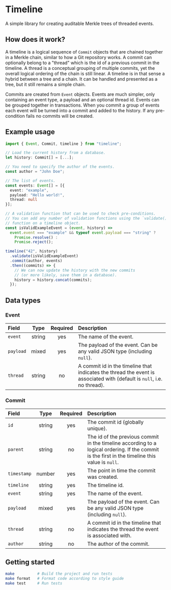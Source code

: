# Timeline

A simple library for creating auditable Merkle trees of threaded events.

## How does it work?

A timeline is a logical sequence of `Commit` objects that are chained together in a Merkle chain, similar to how a Git repository works. A commit can optionally belong to a "thread" which is the id of a previous commit in the timeline. A thread is a conceptual grouping of multiple commits, yet the overall logical ordering of the chain is still linear. A timeline is in that sense a hybrid between a tree and a chain. It can be handled and presented as a tree, but it still remains a simple chain.

Commits are created from `Event` objects. Events are much simpler, only containing an event type, a payload and an optional thread id. Events can be grouped together in transactions. When you commit a group of events each event will be turned into a commit and added to the history. If any pre-condition fails no commits will be created.

## Example usage

```typescript
import { Event, Commit, timeline } from "timeline";

// Load the current history from a database.
let history: Commit[] = [...];

// You need to specify the author of the events.
const author = "John Doe";

// The list of events.
const events: Event[] = [{
  event: "example",
  payload: "Hello world!",
  thread: null
}];

// A validation function that can be used to check pre-conditions.
// You can add any number of validation functions using the `validate()`
// function on a timeline object.
const isValidExampleEvent = (event, history) =>
  event.event === "example" && typeof event.payload === "string" ?
    Promise.resolve() :
    Promise.reject();

timeline("42", history)
  .validate(isValidExampleEvent)
  .commit(author, events)
  .then((commits) => {
    // We can now update the history with the new commits
    // (or more likely, save them in a database).
    history = history.concat(commits);
  });
```

## Data types

### Event

| Field     |  Type  | Required | Description                                                                                                             |
| :-------- | :----: | :------: | :---------------------------------------------------------------------------------------------------------------------- |
| `event`   | string |   yes    | The name of the event.                                                                                                  |
| `payload` | mixed  |   yes    | The payload of the event. Can be any valid JSON type (including `null`).                                                |
| `thread`  | string |    no    | A commit id in the timeline that indicates the thread the event is associated with (default is `null`, i.e. no thread). |

### Commit

| Field       |  Type  | Required | Description                                                                                                                                     |
| :---------- | :----: | :------: | :---------------------------------------------------------------------------------------------------------------------------------------------- |
| `id`        | string |   yes    | The commit id (globally unique).                                                                                                                |
| `parent`    | string |    no    | The id of the previous commit in the timeline according to a logical ordering. If the commit is the first in the timeline this value is `null`. |
| `timestamp` | number |   yes    | The point in time the commit was created.                                                                                                       |
| `timeline`  | string |   yes    | The timeline id.                                                                                                                                |
| `event`     | string |   yes    | The name of the event.                                                                                                                          |
| `payload`   | mixed  |   yes    | The payload of the event. Can be any valid JSON type (including `null`).                                                                        |
| `thread`    | string |    no    | A commit id in the timeline that indicates the thread the event is associated with.                                                             |
| `author`    | string |    no    | The author of the commit.                                                                                                                       |

## Getting started

```sh
make          # Build the project and run tests
make format   # Format code according to style guide
make test     # Run tests
```
